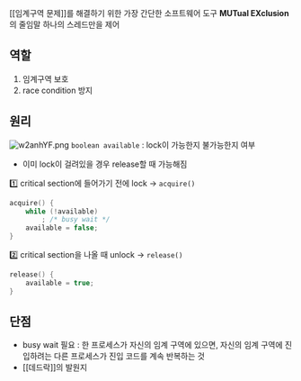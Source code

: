 [[임계구역 문제]]를 해결하기 위한 가장 간단한 소프트웨어 도구
**MUTual EXclusion**의 줄임말
하나의 스레드만을 제어
## 역할
1. 임계구역 보호
2. race condition 방지
## 원리
![w2anhYF.png](https://i.imgur.com/w2anhYF.png)
`boolean available` : lock이 가능한지 불가능한지 여부
- 이미 lock이 걸려있을 경우 release할 때 가능해짐

1️⃣ critical section에 들어가기 전에 lock -> `acquire()`
```c
acquire() {
	while (!available)
		; /* busy wait */
	available = false;
}
```
2️⃣ critical section을 나올 때 unlock -> `release()`
```c
release() {
	available = true;
}
```
## 단점
- busy wait 필요
	: 한 프로세스가 자신의 임계 구역에 있으면, 자신의 임계 구역에 진입하려는 다른 프로세스가 진입 코드를 계속 반복하는 것
- [[데드락]]의 발원지